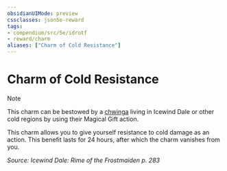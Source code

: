```yaml
---
obsidianUIMode: preview
cssclasses: json5e-reward
tags:
- compendium/src/5e/idrotf
- reward/charm
aliases: ["Charm of Cold Resistance"]
---
```

# Charm of Cold Resistance

> [!note]
> This charm can be bestowed by a [chwinga](2-Mechanics/CLI/bestiary/elemental/chwinga-toa.md) living in Icewind Dale or other cold regions by using their Magical Gift action.

This charm allows you to give yourself resistance to cold damage as an action. This benefit lasts for 24 hours, after which the charm vanishes from you.

*Source: Icewind Dale: Rime of the Frostmaiden p. 283*